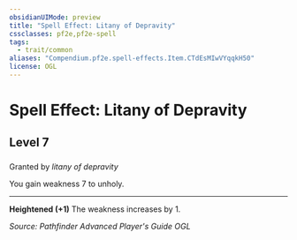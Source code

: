 ```yaml
---
obsidianUIMode: preview
title: "Spell Effect: Litany of Depravity"
cssclasses: pf2e,pf2e-spell
tags:
  - trait/common
aliases: "Compendium.pf2e.spell-effects.Item.CTdEsMIwVYqqkH50"
license: OGL
---
```

# Spell Effect: Litany of Depravity
## Level 7
### 






Granted by _litany of depravity_

You gain weakness 7 to unholy.

* * *

**Heightened (+1)** The weakness increases by 1.

*Source: Pathfinder Advanced Player's Guide*
*OGL*